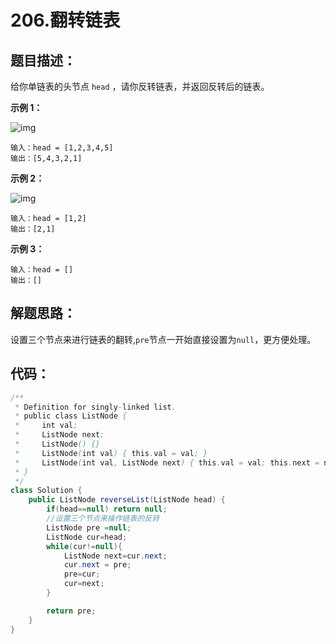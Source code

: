 # 206.翻转链表

## 题目描述：

给你单链表的头节点 `head` ，请你反转链表，并返回反转后的链表。



**示例 1：**

![img](https://cdn.nlark.com/yuque/0/2024/jpeg/40932176/1726729872014-607200bc-84fb-4d9d-b2f3-ae65da0d6303.jpeg)

```plain
输入：head = [1,2,3,4,5]
输出：[5,4,3,2,1]
```

**示例 2：**

![img](https://cdn.nlark.com/yuque/0/2024/jpeg/40932176/1726729872067-e159aba1-749f-438c-a01e-9e8cea16790c.jpeg)

```plain
输入：head = [1,2]
输出：[2,1]
```

**示例 3：**

```plain
输入：head = []
输出：[]
```



## 解题思路：

设置三个节点来进行链表的翻转,`pre`节点一开始直接设置为`null`，更方便处理。



## 代码：

```java
/**
 * Definition for singly-linked list.
 * public class ListNode {
 *     int val;
 *     ListNode next;
 *     ListNode() {}
 *     ListNode(int val) { this.val = val; }
 *     ListNode(int val, ListNode next) { this.val = val; this.next = next; }
 * }
 */
class Solution {
    public ListNode reverseList(ListNode head) {
        if(head==null) return null;
        //设置三个节点来操作链表的反转
        ListNode pre =null;
        ListNode cur=head;
        while(cur!=null){
            ListNode next=cur.next;
            cur.next = pre;
            pre=cur;
            cur=next;
        }

        return pre;
    }
}
```